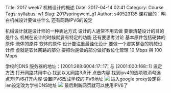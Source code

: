 Title: 2017 week7 机械设计的概述
Date: 2017-04-14 02:41
Category: Course
Tags: syllabus, w1
Slug: 2017springwcm_g1
Author: s40523135
课程目的：明白机械设计要做些什么 还有网路IPV6的设定
<!-- PELICAN_END_SUMMARY -->

机械设计就是设计师的一种表达方式 设计的人通常不用去做 
要很清楚设计的目的是什么 机械在设计的时候就要有特定的功能 还有要思考讨论 
基本原件包括硬体的原件 流体的原件 软体的原件 设计要注重最佳化设计 
要做一个虚实整合的机械设计师 虚就是软体网路的部分 要把你是做的部分做好数位化管理 
10 Mbps 與 100 Mbps





学校的DNS 服务器的地址：[2001:288:6004:17::17]   与 [2001:000:168::1]
设定方法
打开网路共用中心
找到以太网路3点开
点击内容
找到ipv4的选项取消勾选
点开IPV6打开内容
设置IPV6改成学校的IPV6地址 
<img src="file:///Y:/tmp/2016fallcp_hw/%E5%9B%BE%E7%89%87/%E5%9B%BE%E7%89%87.PNG">
进入google proxy设定将len设定改为学校DNS地址
<img src="file:///Y:/tmp/2016fallcp_hw/%E5%9B%BE%E7%89%87/%E5%9B%BE%E7%89%872.PNG">
最后刷新网页就可以使用IPV6了